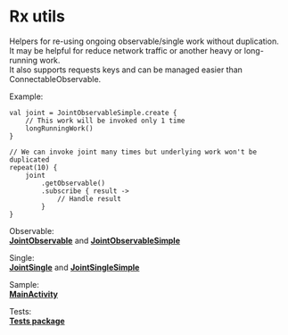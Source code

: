 # Rx utils

Helpers for re-using ongoing observable/single work without duplication.  
It may be helpful for reduce network traffic or another heavy or long-running work.   
It also supports requests keys and can be managed easier than ConnectableObservable.  

Example:  
```
val joint = JointObservableSimple.create { 
    // This work will be invoked only 1 time
    longRunningWork() 
}

// We can invoke joint many times but underlying work won't be duplicated
repeat(10) {
    joint
        .getObservable()
        .subscribe { result ->
            // Handle result
        }
}
```

Observable:  
[**JointObservable**](rxutils/src/main/java/crocodile8008/rxutils/joint/JointObservable.kt) 
and [**JointObservableSimple**](rxutils/src/main/java/crocodile8008/rxutils/joint/JointObservableSimple.kt)  

Single:  
[**JointSingle**](rxutils/src/main/java/crocodile8008/rxutils/joint/JointSingle.kt) and 
[**JointSingleSimple**](rxutils/src/main/java/crocodile8008/rxutils/joint/JointSingleSimple.kt)  
  
Sample:  
[**MainActivity**](app/src/main/java/crocodile8008/rxutils/MainActivity.kt)  

Tests:  
[**Tests package**](rxutils/src/test/java/crocodile8008/rxutils/joint/)  
